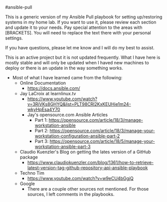 #ansible-pull

This is a generic version of my Ansible Pull playbook for setting up/restoring systems in my home lab.  If you want to use it, please review each section and update it to your needs.  Pay special attention to the areas with [BRACKETS].  You will need to replace the text there with your personal settings.

If you have questions, please let me know and I will do my best to assist.

This is an active project but it is not updated frequently.   What I have here is mostly stable and will only be updated when I haved new machines to deploy or there is an update in the way something works.


- Most of what I have learned came from the following:
    - Online Documentation
      - https://docs.ansible.com/
    - Jay LaCroix at learnlinux.tv
      - https://www.youtube.com/watch?v=3RiVKs8GHYQ&list=PLT98CRl2KxKEUHie1m24-wkyHpEsa4Y70
      - Jay's opensource.com Ansible Articles
        - Part 1: https://opensource.com/article/18/3/manage-workstation-ansible
        - Part 2: https://opensource.com/article/18/3/manage-your-workstation-configuration-ansible-part-2
        - Part 3: https://opensource.com/article/18/5/manage-your-workstation-ansible-part-3
    - Claudio Kuenzler's Blog on getting the lates version of a GitHub package
      - https://www.claudiokuenzler.com/blog/1361/how-to-retrieve-latest-version-tag-github-repository-api-ansible-playbook
    - Techno Tim
      - https://www.youtube.com/watch?v=w9eCU4bGgjQ
    - Google
      - There are a couple other sources not mentioned.  For those sources, I left comments in the playbooks.
